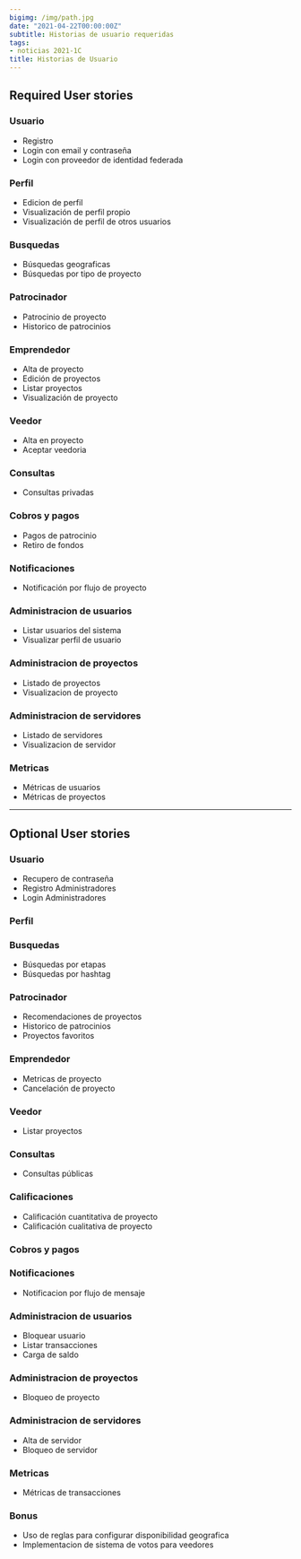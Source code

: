 ```yaml
---
bigimg: /img/path.jpg
date: "2021-04-22T00:00:00Z"
subtitle: Historias de usuario requeridas
tags:
- noticias 2021-1C
title: Historias de Usuario
---
```


## Required User stories 

### Usuario

- Registro
- Login con email y contraseña
- Login con proveedor de identidad federada

### Perfil

- Edicion de perfil
- Visualización de perfil propio
- Visualización de perfil de otros usuarios

### Busquedas

- Búsquedas geograficas
- Búsquedas por tipo de proyecto

### Patrocinador

- Patrocinio de proyecto
- Historico de patrocinios

### Emprendedor

- Alta de proyecto
- Edición de proyectos
- Listar proyectos
- Visualización de proyecto

### Veedor

- Alta en proyecto
- Aceptar veedoria

### Consultas

- Consultas privadas

### Cobros y pagos

- Pagos de patrocinio
- Retiro de fondos

### Notificaciones

- Notificación por flujo de proyecto

### Administracion de usuarios

- Listar usuarios del sistema
- Visualizar perfil de usuario

### Administracion de proyectos

- Listado de proyectos
- Visualizacion de proyecto

### Administracion de servidores

- Listado de servidores
- Visualizacion de servidor

### Metricas

- Métricas de usuarios
- Métricas de proyectos

___

## Optional User stories 

### Usuario
- Recupero de contraseña
- Registro Administradores
- Login Administradores

### Perfil

### Busquedas

- Búsquedas por etapas
- Búsquedas por hashtag

### Patrocinador

- Recomendaciones de proyectos
- Historico de patrocinios
- Proyectos favoritos

### Emprendedor

- Metricas de proyecto
- Cancelación de proyecto

### Veedor

- Listar proyectos

### Consultas

- Consultas públicas

### Calificaciones

- Calificación cuantitativa de proyecto
- Calificación cualitativa de proyecto

### Cobros y pagos


### Notificaciones

- Notificacion por flujo de  mensaje

### Administracion de usuarios

- Bloquear usuario
- Listar transacciones
- Carga de saldo

### Administracion de proyectos

- Bloqueo de proyecto

### Administracion de servidores

- Alta de servidor
- Bloqueo de servidor

### Metricas


- Métricas de transacciones

### Bonus

- Uso de reglas para configurar disponibilidad geografica
-  Implementacion de sistema de votos para veedores
